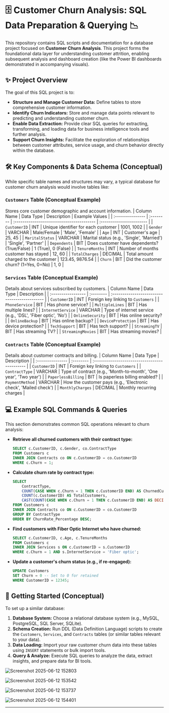 # 🗄️ Customer Churn Analysis: SQL Data Preparation & Querying 📉

This repository contains SQL scripts and documentation for a database project focused on **Customer Churn Analysis**. This project forms the foundational data layer for understanding customer attrition, enabling subsequent analysis and dashboard creation (like the Power BI dashboards demonstrated in accompanying visuals).

## ✨ Project Overview

The goal of this SQL project is to:

* **Structure and Manage Customer Data:** Define tables to store comprehensive customer information.
* **Identify Churn Indicators:** Store and manage data points relevant to predicting and understanding customer churn.
* **Enable Data Extraction:** Provide clear SQL queries for extracting, transforming, and loading data for business intelligence tools and further analysis.
* **Support Churn Insights:** Facilitate the exploration of relationships between customer attributes, service usage, and churn behavior directly within the database.

## 🛠️ Key Components & Data Schema (Conceptual)

While specific table names and structures may vary, a typical database for customer churn analysis would involve tables like:

### `Customers` Table (Conceptual Example)
Stores core customer demographic and account information.
| Column Name      | Data Type | Description                               | Example Values           |
| :--------------- | :-------- | :---------------------------------------- | :----------------------- |
| `CustomerID`     | INT       | Unique identifier for each customer       | 1001, 1002               |
| `Gender`         | VARCHAR   | Male/Female                               | 'Male', 'Female'         |
| `Age`            | INT       | Customer's age                            | 25, 45                   |
| `MaritalStatus`  | VARCHAR   | Marital status (e.g., 'Single', 'Married') | 'Single', 'Partner'      |
| `Dependents`     | BIT       | Does customer have dependents? (True/False) | 1 (True), 0 (False)      |
| `TenureMonths`   | INT       | Number of months customer has stayed      | 12, 60                   |
| `TotalCharges`   | DECIMAL   | Total amount charged to the customer      | 123.45, 9876.54          |
| `Churn`          | BIT       | Did the customer churn? (1=Yes, 0=No)     | 1, 0                     |

### `Services` Table (Conceptual Example)
Details about services subscribed by customers.
| Column Name        | Data Type | Description                                   |
| :----------------- | :-------- | :-------------------------------------------- |
| `CustomerID`       | INT       | Foreign key linking to `Customers`            |
| `PhoneService`     | BIT       | Has phone service?                            |
| `MultipleLines`    | BIT       | Has multiple lines?                           |
| `InternetService`  | VARCHAR   | Type of internet service (e.g., 'DSL', 'Fiber optic', 'No') |
| `OnlineSecurity`   | BIT       | Has online security?                          |
| `OnlineBackup`     | BIT       | Has online backup?                            |
| `DeviceProtection` | BIT       | Has device protection?                        |
| `TechSupport`      | BIT       | Has tech support?                             |
| `StreamingTV`      | BIT       | Has streaming TV?                             |
| `StreamingMovies`  | BIT       | Has streaming movies?                         |

### `Contracts` Table (Conceptual Example)
Details about customer contracts and billing.
| Column Name      | Data Type | Description                                   |
| :--------------- | :-------- | :-------------------------------------------- |
| `CustomerID`     | INT       | Foreign key linking to `Customers`            |
| `ContractType`   | VARCHAR   | Type of contract (e.g., 'Month-to-month', 'One year', 'Two year') |
| `PaperlessBilling` | BIT       | Is paperless billing enabled?                 |
| `PaymentMethod`  | VARCHAR   | How the customer pays (e.g., 'Electronic check', 'Mailed check') |
| `MonthlyCharges` | DECIMAL   | Monthly recurring charges                     |

## 💻 Example SQL Commands & Queries

This section demonstrates common SQL operations relevant to churn analysis:

* **Retrieve all churned customers with their contract type:**
    ```sql
    SELECT c.CustomerID, c.Gender, co.ContractType
    FROM Customers c
    INNER JOIN Contracts co ON c.CustomerID = co.CustomerID
    WHERE c.Churn = 1;
    ```

* **Calculate churn rate by contract type:**
    ```sql
    SELECT
        ContractType,
        COUNT(CASE WHEN c.Churn = 1 THEN c.CustomerID END) AS ChurnedCustomers,
        COUNT(c.CustomerID) AS TotalCustomers,
        CAST(COUNT(CASE WHEN c.Churn = 1 THEN c.CustomerID END) AS DECIMAL) * 100 / COUNT(c.CustomerID) AS ChurnRate_Percentage
    FROM Customers c
    INNER JOIN Contracts co ON c.CustomerID = co.CustomerID
    GROUP BY ContractType
    ORDER BY ChurnRate_Percentage DESC;
    ```

* **Find customers with Fiber Optic Internet who have churned:**
    ```sql
    SELECT c.CustomerID, c.Age, c.TenureMonths
    FROM Customers c
    INNER JOIN Services s ON c.CustomerID = s.CustomerID
    WHERE c.Churn = 1 AND s.InternetService = 'Fiber optic';
    ```

* **Update a customer's churn status (e.g., if re-engaged):**
    ```sql
    UPDATE Customers
    SET Churn = 0 -- Set to 0 for retained
    WHERE CustomerID = 12345;
    ```

## 🚀 Getting Started (Conceptual)

To set up a similar database:

1.  **Database System:** Choose a relational database system (e.g., MySQL, PostgreSQL, SQL Server, SQLite).
2.  **Schema Creation:** Run DDL (Data Definition Language) scripts to create the `Customers`, `Services`, and `Contracts` tables (or similar tables relevant to your data).
3.  **Data Loading:** Import your raw customer churn data into these tables using `INSERT` statements or bulk import tools.
4.  **Query & Analyze:** Execute SQL queries to analyze the data, extract insights, and prepare data for BI tools.


![Screenshot 2025-06-12 152803](https://github.com/user-attachments/assets/71698684-dbaf-4241-b931-186216d94a6d)

![Screenshot 2025-06-12 153542](https://github.com/user-attachments/assets/a42972e7-45b3-47c6-8454-63a69cb84c65)

![Screenshot 2025-06-12 153737](https://github.com/user-attachments/assets/d34d4302-18c0-412f-a2b0-ff44e0f510c2)

![Screenshot 2025-06-12 154401](https://github.com/user-attachments/assets/5b6894ea-dda5-4691-9374-c5b4da606b75)







---
